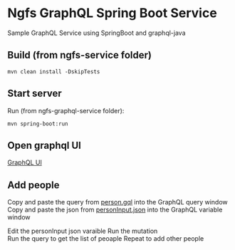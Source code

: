 # Ngfs GraphQL Spring Boot Service

Sample GraphQL Service using SpringBoot and graphql-java

## Build (from ngfs-service folder)

`mvn clean install -DskipTests`

## Start server

Run (from ngfs-graphql-service folder):

`mvn spring-boot:run`

## Open graphql UI

[GraphQL UI](http://localhost:8520)

## Add people

Copy and paste the query from [person.gql](./src/main/resources/queries/person.gql) into the GraphQL query window
Copy and paste the json from [personInput.json](./src/main/resources/queries/personInput.json) into the GraphQL variable window 

Edit the personInput json varaible
Run the mutation  
Run the query to get the list of peoaple
Repeat to add other people
